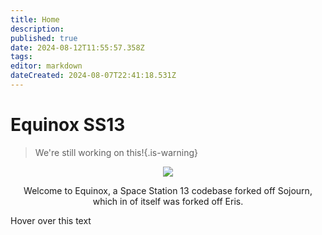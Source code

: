 ```yaml
---
title: Home
description: 
published: true
date: 2024-08-12T11:55:57.358Z
tags: 
editor: markdown
dateCreated: 2024-08-07T22:41:18.531Z
---
```


# Equinox SS13

> We're still working on this!{.is-warning}

<!-- ![wikibanner1.png](/wikibanner1.png) -->
<center>
  <img src="https://wiki.bluespace.engineer/wikibanner1white.png" />
  

Welcome to Equinox, a Space Station 13 codebase forked off Sojourn, which in of itself was forked off Eris.
</center>

<span id="hover-element" data-url="https://wiki.bluespace.engineer/en/test-content-hover-page">Hover over this text</span>
<div id="tooltip-container"></div>